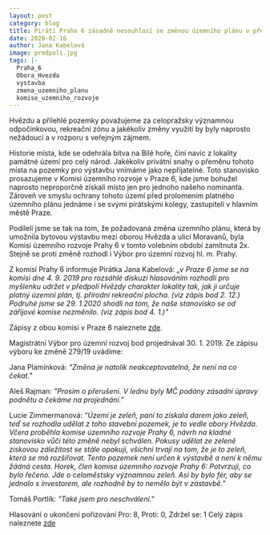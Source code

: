 ```yaml
---
layout: post
category: blog
title: Piráti Praha 6 zásadně nesouhlasí se změnou územního plánu v předpolí obory Hvězda.
date: 2020-02-16
author: Jana Kabelová
image: predpoli.jpg
tags: |-
  Praha_6
  Obora_Hvezda
  vystavba
  zmena_uzemniho_planu
  komise_uzemniho_rozvoje
---
```

Hvězdu a přilehlé pozemky považujeme za celopražsky významnou odpočinkovou, rekreační zónu a jakékoliv změny využití by byly naprosto nežádoucí a v rozporu s veřejným zájmem.

Historie místa, kde se odehrála bitva na Bílé hoře, činí navíc z lokality památné území pro celý národ. Jakékoliv privátní snahy o přeměnu tohoto místa na pozemky pro výstavbu vnímáme jako nepřijatelné. Toto stanovisko prosazujeme v Komisi územního rozvoje v Praze 6, kde jsme bohužel naprosto neproporčně získali místo jen pro jednoho našeho nominanta. Zároveň ve smyslu ochrany tohoto území před prolomením platného územního plánu jednáme i se svými pirátskými kolegy, zastupiteli v hlavním městě Praze.

Podíleli jsme se tak na tom, že požadovaná změna územního plánu, která by umožnila bytovou výstavbu mezi oborou Hvězda a ulicí Moravanů, byla Komisí územního rozvoje Prahy 6 v tomto volebním období zamítnuta 2x. Stejně se proti změně rozhodl i Výbor pro územní rozvoj hl. m. Prahy.

Z komisí Prahy 6 informuje Pirátka Jana Kabelová: _„v Praze 6 jsme se na komisi dne 4. 9. 2019 pro rozsáhlé diskuzi hlasováním rozhodli pro myšlenku udržet v předpolí Hvězdy charakter lokality tak, jak ji určuje platný územní plán, tj. přírodní rekreační plocha. (viz zápis bod 2. 12.)
Podruhé jsme se 29. 1.2020 shodli na tom, že naše stanovisko se od zářijové komise nezměnilo. (viz zápis bod 4. 1.)"_

Zápisy z obou komisí v Praze 6 naleznete [zde](https://www.praha6.cz/komise_zapisy?Cislo=409&vo=1822&Komise=Komise+%FAzemn%EDho+rozvoje).

Magistrátní Výbor pro územní rozvoj bod projednával 30. 1. 2019. Ze zápisu výboru ke změně 279/19 uvádíme:

Jana Plamínková: _"Změna je natolik neakceptovatelná, že není na co čekat."_

Aleš Rajman: _"Prosím o přerušení. V lednu byly MČ podány zásadní úpravy podnětu a čekáme na projednání."_

Lucie Zimmermanová: _"Území je zeleň, paní to získala darem jako zeleň, teď se rozhodla udělat z toho stavební pozemek, je to vedle obory Hvězda. Včera proběhla komise územního rozvoje Prahy 6, návrh na kladné stanovisko vůči této změně nebyl schválen. Pokusy udělat ze zeleně ziskovou záležitost se stále opakují, všichni trvají na tom, že je to zeleň, která se má rozšiřovat. Tento pozemek není určen k výstavbě a není k němu žádná cesta.
Horek, člen komise územního rozvoje Prahy 6: Potvrzuji, co bylo řečeno. Jde o celoměstsky významnou zeleň. Asi by bylo fér, aby se jednalo s investorem, ale rozhodně by to nemělo být v zástavbě."_

Tomáš Portlík: _"Také jsem pro neschválení."_

Hlasování o ukončení pořizování Pro: 8, Proti: 0, Zdržel se: 1
Celý zápis naleznete [zde](http://www.praha.eu/…/vybor_pro_uzemni_rozvoj_uz…/index.html)
